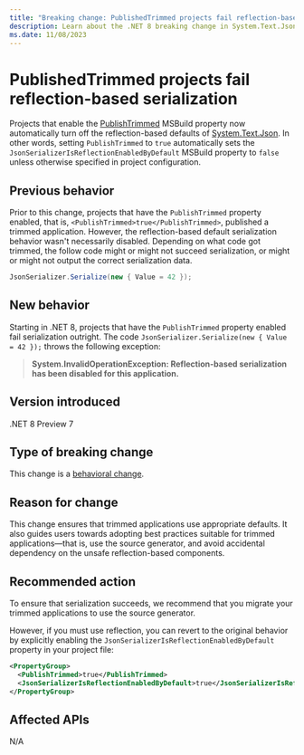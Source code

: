 ```yaml
---
title: "Breaking change: PublishedTrimmed projects fail reflection-based serialization"
description: Learn about the .NET 8 breaking change in System.Text.Json serialization where projects with PublishTrimmed enabled now fail reflection-based serialization by default.
ms.date: 11/08/2023
---
```

# PublishedTrimmed projects fail reflection-based serialization

Projects that enable the [PublishTrimmed](../../../deploying/trimming/trimming-options.md#enable-trimming) MSBuild property now automatically turn off the reflection-based defaults of [System.Text.Json](../../../../standard/serialization/system-text-json/overview.md). In other words, setting `PublishTrimmed` to `true` automatically sets the `JsonSerializerIsReflectionEnabledByDefault` MSBuild property to `false` unless otherwise specified in project configuration.

## Previous behavior

Prior to this change, projects that have the `PublishTrimmed` property enabled, that is, `<PublishTrimmed>true</PublishTrimmed>`, published a trimmed application. However, the reflection-based default serialization behavior wasn't necessarily disabled. Depending on what code got trimmed, the follow code might or might not succeed serialization, or might or might not output the correct serialization data.

```csharp
JsonSerializer.Serialize(new { Value = 42 });
```

## New behavior

Starting in .NET 8, projects that have the `PublishTrimmed` property enabled fail serialization outright. The code `JsonSerializer.Serialize(new { Value = 42 });` throws the following exception:

> **System.InvalidOperationException: Reflection-based serialization has been disabled for this application.**

## Version introduced

.NET 8 Preview 7

## Type of breaking change

This change is a [behavioral change](../../categories.md#behavioral-change).

## Reason for change

This change ensures that trimmed applications use appropriate defaults. It also guides users towards adopting best practices suitable for trimmed applications&mdash;that is, use the source generator, and avoid accidental dependency on the unsafe reflection-based components.

## Recommended action

To ensure that serialization succeeds, we recommend that you migrate your trimmed applications to use the source generator.

However, if you must use reflection, you can revert to the original behavior by explicitly enabling the `JsonSerializerIsReflectionEnabledByDefault` property in your project file:

```xml
<PropertyGroup>
  <PublishTrimmed>true</PublishTrimmed>
  <JsonSerializerIsReflectionEnabledByDefault>true</JsonSerializerIsReflectionEnabledByDefault>
</PropertyGroup>
```

## Affected APIs

N/A

